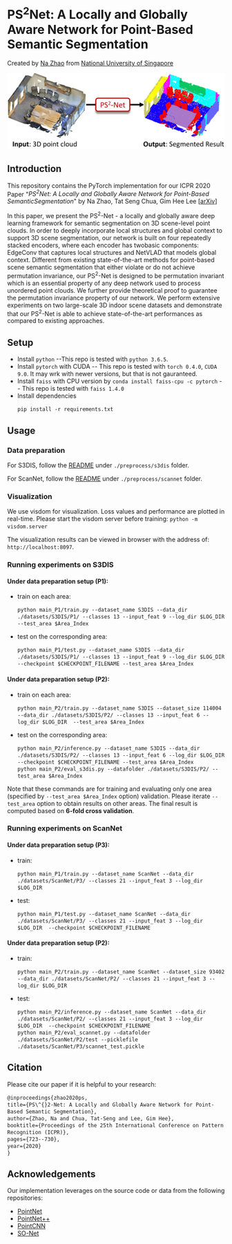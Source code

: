 # PS<sup>2</sup>Net: A Locally and Globally Aware Network for Point-Based Semantic Segmentation
Created by <a href="https://github.com/Na-Z" target="_blank">Na Zhao</a> from 
<a href="http://www.nus.edu.sg/" target="_blank">National University of Singapore</a>

![teaser](https://github.com/Na-Z/PS-2Net/blob/master/teaser.jpg)

## Introduction
This repository contains the PyTorch implementation for our ICPR 2020 Paper 
"*PS<sup>2</sup>Net: A Locally and Globally Aware Network for Point-Based SemanticSegmentation*" by Na Zhao, Tat Seng Chua, Gim Hee Lee 
[[arXiv](https://arxiv.org/pdf/1908.05425.pdf)]

In this paper, we present the PS<sup>2</sup>-Net - a locally and globally aware deep learning framework for semantic segmentation 
on 3D scene-level point clouds. In order to deeply incorporate local structures and global context to support 3D scene 
segmentation, our network is built on four repeatedly stacked encoders, where each encoder has twobasic components: 
EdgeConv that captures local structures and NetVLAD that models global context. Different from existing state-of-the-art 
methods for point-based scene semantic segmentation that either violate or do not achieve permutation invariance, our 
PS<sup>2</sup>-Net is designed to be permutation invariant which is an essential property of any deep network used to process 
unordered point clouds. We further provide theoretical proof to guarantee the permutation invariance property of our 
network. We perform extensive experiments on two large-scale 3D indoor scene datasets and demonstrate that our PS<sup>2</sup>-Net 
is able to achieve state-of-the-art performances as compared to existing approaches.

## Setup
- Install `python` --This repo is tested with `python 3.6.5`.
- Install `pytorch` with CUDA -- This repo is tested with `torch 0.4.0`, `CUDA 9.0`. 
It may wrk with newer versions, but that is not gauranteed.
- Install `faiss` with CPU version by `conda install faiss-cpu -c pytorch` -- This repo is tested with `faiss 1.4.0`
- Install dependencies
    ```
    pip install -r requirements.txt
    ```
    
## Usage
### Data preparation
For S3DIS, follow the [README](https://github.com/Na-Z/PS-2Net/blob/master/preprocess/s3dis/README.md) under `./preprocess/s3dis` folder.

For ScanNet, follow the [README](https://github.com/Na-Z/PS-2Net/blob/master/preprocess/scannet/README.md) under `./preprocess/scannet` folder.

### Visualization
We use visdom for visualization. Loss values and performance are plotted in real-time. Please start the visdom server before training:
    ```python -m visdom.server```

The visualization results can be viewed in browser with the address of: `http://localhost:8097`.



### Running experiments on S3DIS
#### Under data preparation setup (P1):
+ train on each area:
    ```
    python main_P1/train.py --dataset_name S3DIS --data_dir ./datasets/S3DIS/P1/ --classes 13 --input_feat 9 --log_dir $LOG_DIR  --test_area $Area_Index
    ```
+ test on the corresponding area:
    ```
    python main_P1/test.py --dataset_name S3DIS --data_dir ./datasets/S3DIS/P1/ --classes 13 --input_feat 9 --log_dir $LOG_DIR  --checkpoint $CHECKPOINT_FILENAME --test_area $Area_Index
    ```
    
#### Under data preparation setup (P2): 
+ train on each area:
    ```
    python main_P2/train.py --dataset_name S3DIS --dataset_size 114004 --data_dir ./datasets/S3DIS/P2/ --classes 13 --input_feat 6 --log_dir $LOG_DIR  --test_area $Area_Index
    ```
+ test on the corresponding area:
    ```
    python main_P2/inference.py --dataset_name S3DIS --data_dir ./datasets/S3DIS/P2/ --classes 13 --input_feat 6 --log_dir $LOG_DIR  --checkpoint $CHECKPOINT_FILENAME --test_area $Area_Index
    python main_P2/eval_s3dis.py --datafolder ./datasets/S3DIS/P2/ --test_area $Area_Index
    ```    

Note that these commands are for training and evaluating only one area (specified by `--test_area $Area_Index` option) validation. 
Please iterate `--test_area` option to obtain results on other areas. The final result is computed based on **6-fold cross validation**.


### Running experiments on ScanNet
#### Under data preparation setup (P3):
+ train:
    ```
    python main_P1/train.py --dataset_name ScanNet --data_dir ./datasets/ScanNet/P3/ --classes 21 --input_feat 3 --log_dir $LOG_DIR 
    ```
+ test:
    ```
    python main_P1/test.py --dataset_name ScanNet --data_dir ./datasets/ScanNet/P3/ --classes 21 --input_feat 3 --log_dir $LOG_DIR  --checkpoint $CHECKPOINT_FILENAME
    ```
    
#### Under data preparation setup (P2): 
+ train:
    ```
    python main_P2/train.py --dataset_name ScanNet --dataset_size 93402 --data_dir ./datasets/ScanNet/P2/ --classes 21 --input_feat 3 --log_dir $LOG_DIR  
    ```
+ test:
    ```
    python main_P2/inference.py --dataset_name ScanNet --data_dir ./datasets/ScanNet/P2/ --classes 21 --input_feat 3 --log_dir $LOG_DIR  --checkpoint $CHECKPOINT_FILENAME 
    python main_P2/eval_scannet.py --datafolder ./datasets/ScanNet/P2/test --picklefile ./datasets/ScanNet/P3/scannet_test.pickle
    ```    

## Citation
Please cite our paper if it is helpful to your research:

    @inproceedings{zhao2020ps,
	title={PS\^{}2-Net: A Locally and Globally Aware Network for Point-Based Semantic Segmentation},
	author={Zhao, Na and Chua, Tat-Seng and Lee, Gim Hee},
	booktitle={Proceedings of the 25th International Conference on Pattern Recognition (ICPR)},
	pages={723--730},
	year={2020}
    }


## Acknowledgements
Our implementation leverages on the source code or data from the following repositories:
- [PointNet](https://github.com/charlesq34/pointnet/)
- [PointNet++](https://github.com/charlesq34/pointnet2/)
- [PointCNN](https://github.com/yangyanli/PointCNN)
- [SO-Net](https://github.com/lijx10/SO-Net)
